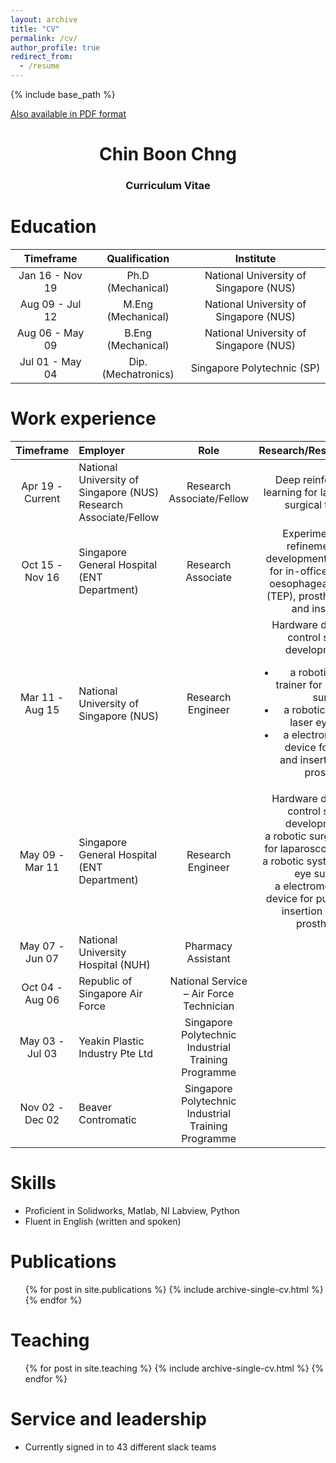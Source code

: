 ```yaml
---
layout: archive
title: "CV"
permalink: /cv/
author_profile: true
redirect_from:
  - /resume
---
```

{% include base_path %}

[Also available in PDF format](http://chngchinboon.github.io/files/paper1.pdf)

<h1 align="center">
Chin Boon Chng
</h1>
<h3 align="center">
Curriculum Vitae
</h3>




Education
======

| Timeframe         | Qualification         | Institute                                 |
| :--------:        |:------:              |:-------:                                 |
| Jan 16 - Nov 19   | Ph.D (Mechanical)    | National University of Singapore (NUS)   |
| Aug 09 - Jul 12   | M.Eng (Mechanical)   | National University of Singapore (NUS)   |
| Aug 06 - May 09   | B.Eng (Mechanical)   | National University of Singapore (NUS)   |
| Jul 01 - May 04   | Dip. (Mechatronics)   | Singapore Polytechnic (SP)               |



Work experience
======

| Timeframe | Employer | Role | Research/Responsibilities |
| :-----:|:---- |:------:  |:-------: |
| Apr 19 - Current   | National University of Singapore (NUS)<br>Research Associate/Fellow   | Research Associate/Fellow   | Deep reinforcement learning for laparoscopic surgical training
| Oct 15 - Nov 16   | Singapore General Hospital (ENT Department)   | Research Associate   | Experimentation, refinement and development of devices for in-office tracheal-oesophageal puncture (TEP), prosthesis sizing and insertion|
| Mar 11 - Aug 15   | National University of Singapore (NUS)   | Research Engineer   | Hardware design and control system development of <br><ul><li> a robotic surgical trainer for laparoscopic surgery</li><li>a robotic system for laser eye surgery</li><li>a electromechanical device for puncture and insertion of voice prostheses </li></ul>|   
| May 09 - Mar 11   | Singapore General Hospital (ENT Department)   | Research Engineer | Hardware design and control system development of <br>  a robotic surgical trainer for laparoscopic surgery <br>  a robotic system for laser eye surgery <br>  a electromechanical device for puncture and insertion of voice prostheses|
| May 07 - Jun 07   | National University Hospital (NUH)   | Pharmacy Assistant               |
| Oct 04 - Aug 06   | Republic of Singapore Air Force   | National Service – Air Force Technician                |
| May 03 - Jul 03   | Yeakin Plastic Industry Pte Ltd   | Singapore Polytechnic Industrial Training Programme               |
| Nov 02 - Dec 02   | Beaver Contromatic   | Singapore Polytechnic Industrial Training Programme               |



  
  
Skills
======
* Proficient in Solidworks, Matlab, NI Labview, Python
* Fluent in English (written and spoken)
  
Publications
======
  <ul>{% for post in site.publications %}
    {% include archive-single-cv.html %}
  {% endfor %}</ul>
  
Teaching
======
  <ul>{% for post in site.teaching %}
    {% include archive-single-cv.html %}
  {% endfor %}</ul>
  
Service and leadership
======
* Currently signed in to 43 different slack teams
